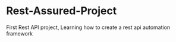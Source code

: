 # Rest-Assured-Project
First Rest API project, Learning how to create a rest api automation framework
